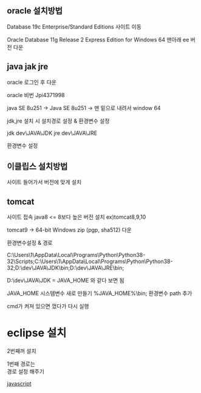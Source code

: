 ##     oracle 설치방법

Database 19c Enterprise/Standard Editions 사이트 이동

Oracle Database 11g Release 2 Express Edition for Windows 64 맨아래 ee 버전 다운

##   java jak jre


oracle 로그인 후 다운


oracle 비번 Jpi4371998

java SE 8u251 -> Java SE 8u251 -> 맨 밑으로 내려서 window 64

jdk,jre 설치 시 설치경로 설정 & 환경변수 설정 	

jdk dev\JAVA\JDK
jre dev\JAVA\JRE


환경변수 설정

##    이클립스 설치방법

사이트 들어가서 버전에 맞게 설치

##    tomcat 

사이트 접속 java8 <= 8보다 높은 버전 설치 ex)tomcat8,9,10

tomcat9 -> 64-bit Windows zip (pgp, sha512) 다운


환경변수설정 & 경로  

C:\Users\1\AppData\Local\Programs\Python\Python38-32\Scripts\;C:\Users\1\AppData\Local\Programs\Python\Python38-32\;D:\dev\JAVA\JDK\bin;D:\dev\JAVA\JRE\bin;

D:\dev\JAVA\JDK = JAVA_HOME 와 같다 보면 됨

JAVA_HOME 시스템변수 새로 만들기
%JAVA_HOME%\bin; 환경변수 path 추가

cmd가 켜져 있으면 껐다가 다시 실행 



# eclipse 설치

2번째꺼 설치  

1번째 경로는  
경로 설정 해주기

[javascript](./JAVA)
